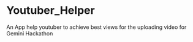 # Youtuber_Helper
An App help youtuber to achieve best views for the uploading video for Gemini Hackathon
